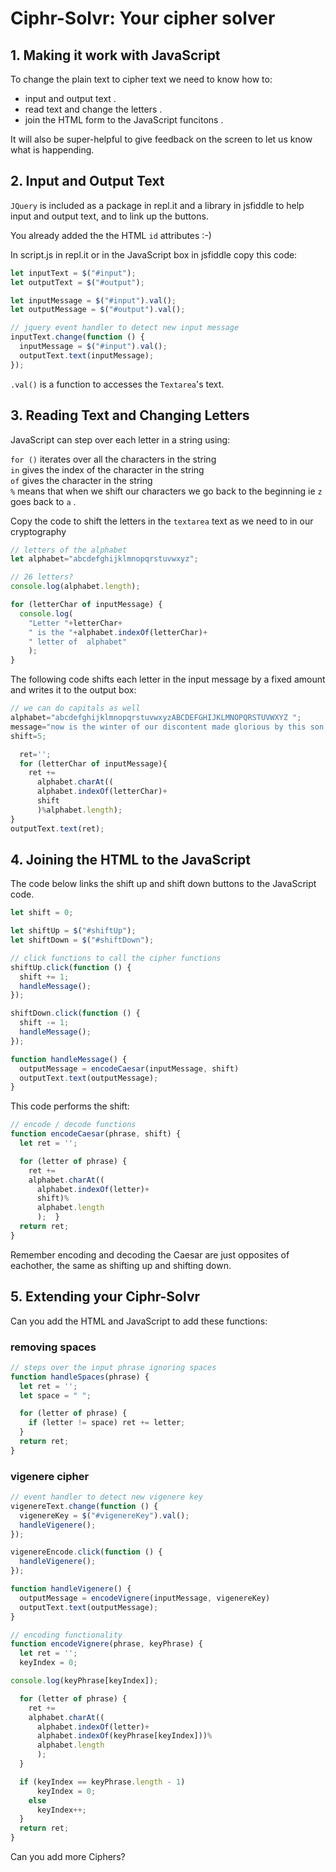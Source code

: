 # Ciphr-Solvr: Your cipher solver
 
## 1. Making it work with JavaScript 

To change the plain text to cipher text we need to know how to:
* input and output text .  
* read text and change the letters .  
* join the HTML form to the JavaScript funcitons .  

It will also be super-helpful to give feedback on the screen to let us know what is happending.

## 2. Input and Output Text

`JQuery` is included as a package in repl.it and a library in jsfiddle to help input and output text, and to link up the buttons.

You already added the the HTML `id` attributes :-)

In script.js in repl.it or in the JavaScript box in jsfiddle copy this code:

```javascript
let inputText = $("#input");
let outputText = $("#output");

let inputMessage = $("#input").val();
let outputMessage = $("#output").val();

// jquery event handler to detect new input message
inputText.change(function () {
  inputMessage = $("#input").val();
  outputText.text(inputMessage);
});

```

`.val()` is a function to accesses the `Textarea`'s text.

## 3. Reading Text and Changing Letters

JavaScript can step over each letter in a string using: 

`for ()` iterates over all the characters in the string   
`in` gives the index of the character in the string   
`of` gives the character in the string   
`%` means that when we shift our characters we go back to the beginning ie `z` goes back to `a` .  

Copy the code to shift the letters in the `textarea` text as we need to in our cryptography

```javascript
// letters of the alphabet
let alphabet="abcdefghijklmnopqrstuvwxyz";

// 26 letters?
console.log(alphabet.length);

for (letterChar of inputMessage) {
  console.log(
    "Letter "+letterChar+
    " is the "+alphabet.indexOf(letterChar)+
    " letter of  alphabet"
    );
}
```

The following code shifts each letter in the input message by a fixed amount and writes it to the output box:

```javascript
// we can do capitals as well
alphabet="abcdefghijklmnopqrstuvwxyzABCDEFGHIJKLMNOPQRSTUVWXYZ ";
message="now is the winter of our discontent made glorious by this son of York!";
shift=5;

  ret='';
  for (letterChar of inputMessage){
    ret +=
      alphabet.charAt((
      alphabet.indexOf(letterChar)+
      shift
      )%alphabet.length);
}
outputText.text(ret);
```

## 4. Joining the HTML to the JavaScript

The code below links the shift up and shift down buttons to the JavaScript code.

```javascript
let shift = 0;

let shiftUp = $("#shiftUp");
let shiftDown = $("#shiftDown");

// click functions to call the cipher functions
shiftUp.click(function () {
  shift += 1;
  handleMessage();
});

shiftDown.click(function () {
  shift -= 1;
  handleMessage();
});

function handleMessage() {
  outputMessage = encodeCaesar(inputMessage, shift)
  outputText.text(outputMessage);
}
```

This code performs the shift:

```javascript
// encode / decode functions
function encodeCaesar(phrase, shift) {
  let ret = '';

  for (letter of phrase) {
    ret +=
    alphabet.charAt((
      alphabet.indexOf(letter)+
      shift)%
      alphabet.length
      );  }
  return ret;
}
```
Remember encoding and decoding the Caesar are just opposites of eachother, the same as shifting up and shifting down.

## 5. Extending your Ciphr-Solvr

Can you add the HTML and JavaScript to add these functions:

### removing spaces

```javascript
// steps over the input phrase ignoring spaces
function handleSpaces(phrase) {
  let ret = '';
  let space = " ";

  for (letter of phrase) {
    if (letter != space) ret += letter;
  }
  return ret;
}
```

### vigenere cipher

```javascript
// event handler to detect new vigenere key
vigenereText.change(function () {
  vigenereKey = $("#vigenereKey").val();
  handleVigenere();
});

vigenereEncode.click(function () {
  handleVigenere();
});

function handleVigenere() {
  outputMessage = encodeVignere(inputMessage, vigenereKey)
  outputText.text(outputMessage);
}
```

```javascript
// encoding functionality
function encodeVignere(phrase, keyPhrase) {
  let ret = '';
  keyIndex = 0;

console.log(keyPhrase[keyIndex]);

  for (letter of phrase) {
    ret +=
    alphabet.charAt((
      alphabet.indexOf(letter)+
      alphabet.indexOf(keyPhrase[keyIndex]))%
      alphabet.length
      );
  }

  if (keyIndex == keyPhrase.length - 1)
      keyIndex = 0;
    else
      keyIndex++;
  }
  return ret;
}

```

Can you add more Ciphers?
